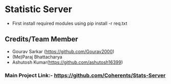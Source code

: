 # Statistic Server

- First install required modules using pip install -r req.txt
## Credits/Team Member
- Gourav Sarkar (https://github.com/Gourav2000)
- (Me)Paraj Bhattacharya
- Ashutosh Kumar(https://github.com/ashutosh16399)
### Main Project Link:- https://github.com/Coherents/Stats-Server
